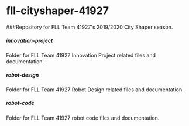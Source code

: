 # fll-cityshaper-41927
###Repository for FLL Team 41927's 2019/2020 City Shaper season.

##### innovation-project
Folder for FLL Team 41927 Innovation Project related files and documentation.

##### robot-design
Folder for FLL Team 41927 Robot Design related files and documentation.

##### robot-code
Folder for FLL Team 41927 robot code files and documentation.
